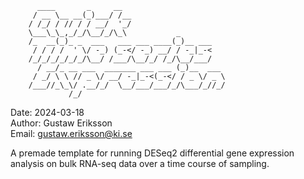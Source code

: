 
        
          ____       _     __                       
         / __ \__ __(_)___/ /__                     
        / /_/ / // / / __/  '_/                     
        \___\_\_,_/_/\__/_/\_\           _          
        /_  __(_)_ _  ___   ___ ___ ____(_)__ ___   
         / / / /  ' \/ -_) (_-</ -_) __/ / -_|_-<   
        /_/_/_/_/_/_/\__/ /___/\__/_/ /_/\__/___/   
          / __/_ __ ___  _______ ___ ___ (_)__  ___ 
         / _/ \ \ // _ \/ __/ -_|_-<(_-</ / _ \/ _ \
        /___//_\_\/ .__/_/  \__/___/___/_/\___/_//_/
                 /_/                                
        
        

Date: 2024-03-18  
Author: Gustaw Eriksson  
Email: gustaw.eriksson@ki.se  

A premade template for running DESeq2 differential gene expression analysis on bulk RNA-seq data over a time course of sampling.
